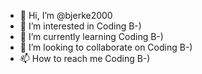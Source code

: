- 👋 Hi, I’m @bjerke2000
- 👀 I’m interested in Coding B-)
- 🌱 I’m currently learning Coding B-)
- 💞️ I’m looking to collaborate on Coding B-)
- 📫 How to reach me Coding B-)

<!---
bjerke2000/bjerke2000 is a ✨ special ✨ repository because its `README.md` (this file) appears on your GitHub profile.
You can click the Preview link to take a look at your changes.
--->
